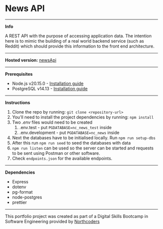 # News API

---

**Info**

A REST API with the purpose of accessing application data.
The intention here is to mimic the building of a real world backend service (such as Reddit) which should provide this information to the front end architecture. 

---

**Hosted version:** [newsApi]()

---

**Prerequisites**

- Node.js v20.15.0 - [Installation guide](https://nodejs.org/en/download/package-manager)
- PostgreSQL v14.13 - [Installation guide](https://www.postgresql.org/download/)

---
**Instructions**
1. Clone the repo by running: `git clone <repository-url>`
2. You'll need to install the project dependencies by running: `npm install`
3. Two *.env* files would need to be created
   1. .env.test - put `PGDATABASE=nc_news_test` inside
   2. .env.development - put `PGDATABASE=nc_news` inside
4. Next the databases have to be initialised locally. Run `npm run setup-dbs`
5. After this run `npm run seed` to seed the databases with data
6. `npm run listen` can be used so the server can be started and requests to be sent using Postman or other software.
7. Check `endpoints.json` for the available endpoints.

---
**Dependencies**

- Express
- dotenv
- pg-format
- node-postgres
- prettier

--- 

This portfolio project was created as part of a Digital Skills Bootcamp in Software Engineering provided by [Northcoders](https://northcoders.com/)

